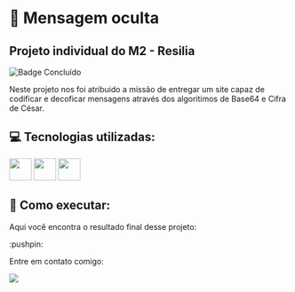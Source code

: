 #  :shushing_face: Mensagem oculta
## Projeto individual do M2 - Resilia
![Badge Concluído](http://img.shields.io/static/v1?label=STATUS&message=CONCLUÍDO&color=GREEN&style=for-the-badge)
<p>Neste projeto nos foi atribuido a missão de entregar um site capaz de codificar e decoficar mensagens através dos algoritimos de Base64 e Cifra de César.</p>


## :computer: Tecnologias utilizadas:
<div>
<img src="https://cdn.jsdelivr.net/gh/devicons/devicon/icons/html5/html5-original.svg" width="40" height="40" />
<img src="https://cdn.jsdelivr.net/gh/devicons/devicon/icons/css3/css3-original.svg" width="40" height="40" />
<img src="https://cdn.jsdelivr.net/gh/devicons/devicon/icons/javascript/javascript-original.svg" width="40" height="40" />
</div>
          

## :wrench:  Como executar:
Aqui você encontra o resultado final desse projeto:
<p>:pushpin: </p>


<p>Entre em contato comigo:</p> <p>  <a href="https://www.linkedin.com/in/mari-santos-g-181a6525a/" target="_blank"><img src="https://img.shields.io/badge/-LinkedIn-%230077B5?style=for-the-badge&logo=linkedin&logoColor=white" target="_blank"></a>   </p>
